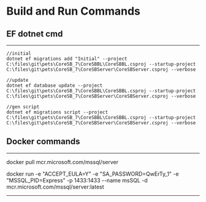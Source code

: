 # Build and Run Commands

## EF dotnet cmd
-------------------------------------------------------

```
//initial 
dotnet ef migrations add "Initial" --project C:\files\git\pets\CoreSB_7\CoreSBBL\CoreSBBL.csproj --startup-project C:\files\git\pets\CoreSB_7\CoreSBServer\CoreSBServer.csproj --verbose

//update
dotnet ef database update --project C:\files\git\pets\CoreSB_7\CoreSBBL\CoreSBBL.csproj --startup-project C:\files\git\pets\CoreSB_7\CoreSBServer\CoreSBServer.csproj --verbose

//gen script
dotnet ef migrations script --project C:\files\git\pets\CoreSB_7\CoreSBBL\CoreSBBL.csproj --startup-project C:\files\git\pets\CoreSB_7\CoreSBServer\CoreSBServer.csproj --verbose
```

## Docker commands
-------------------------------------------------------

docker pull mcr.microsoft.com/mssql/server

docker run -e "ACCEPT_EULA=Y" -e "SA_PASSWORD=QwErTy_1" -e "MSSQL_PID=Express" -p 1433:1433 --name msSQL -d
mcr.microsoft.com/mssql/server:latest

-------------------------------------------------------
